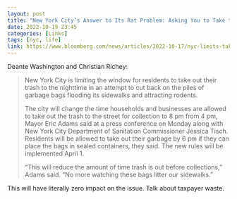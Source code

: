 ```yaml
---
layout: post
title: "New York City’s Answer to Its Rat Problem: Asking You to Take the Trash Out Later"
date: 2022-10-19 23:45
categories: [Links]
tags: [nyc, life]
link: https://www.bloomberg.com/news/articles/2022-10-17/nyc-limits-taking-out-trash-to-nighttime-as-rat-complaints-soar?srnd=premium&leadSource=uverify%20wall&utm_source=substack&utm_medium=email
---
```


Deante Washington and Christian Richey:

>New York City is limiting the window for residents to take out their trash to the nighttime in an attempt to cut back on the piles of garbage bags flooding its sidewalks and attracting rodents.
>
>The city will change the time households and businesses are allowed to take out the trash to the street for collection to 8 pm from 4 pm, Mayor Eric Adams said at a press conference on Monday along with New York City Department of Sanitation Commissioner Jessica Tisch. Residents will be allowed to take out their garbage by 6 pm if they can place the bags in sealed containers, they said. The new rules will be implemented April 1.
>
>“This will reduce the amount of time trash is out before collections,” Adams said. “No more watching these bags litter our sidewalks.”

This will have literally zero impact on the issue. Talk about taxpayer waste.
